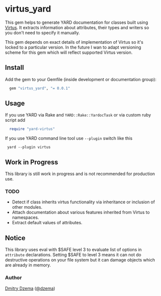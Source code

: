# virtus_yard


This gem helps to generate YARD documentation for classes built using [Virtus](https://github.com/solnic/virtus). It extracts information about attributes, their types and writers so you don't need to specify it manually.

This gem depends on exact details of implementation of Virtus so it's locked to a particular version. In the future I wan to adapt versioning scheme for this gem which will reflect supported Virtus version.

## Install

Add the gem to your Gemfile (inside development or documentation group):

``` ruby
  gem "virtus_yard", "= 0.0.1"
```

## Usage

If you use YARD via Rake and `YARD::Rake::YardocTask` or via custom ruby script add

``` ruby
  require "yard-virtus"
```

If you use YARD command line tool use `--plugin` switch like this

```shell
 yard --plugin virtus
```

## Work in Progress

This library is still work in progress and is not recommended for production use.

### TODO

* Detect if class inherits virtus functionality via inheritance or inclusion of
  other modules.
* Attach documentation about various features inherited from Virtus to namespaces.
* Extract default values of attributes.

## Notice

This library uses eval with $SAFE level 3 to evaluate list of options in
`attribute` declarations. Setting $SAFE to level 3 means it can not do
destructive operations on your file system but it can damage objects which
are already in memory.

### Author

[Dmitry Dzema](https://github.com/DimaD) ([@dzema](https://twitter.com/dzema))
